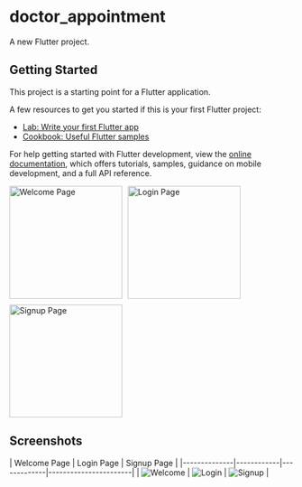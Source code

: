 # doctor_appointment

A new Flutter project.

## Getting Started

This project is a starting point for a Flutter application.

A few resources to get you started if this is your first Flutter project:

- [Lab: Write your first Flutter app](https://docs.flutter.dev/get-started/codelab)
- [Cookbook: Useful Flutter samples](https://docs.flutter.dev/cookbook)

For help getting started with Flutter development, view the
[online documentation](https://docs.flutter.dev/), which offers tutorials,
samples, guidance on mobile development, and a full API reference.

<div style="display: flex; flex-wrap: wrap; gap: 10px;">
  <img src="assets/screenshots/welcome.png" width="200" alt="Welcome Page">
  <img src="assets/screenshots/login.png" width="200" alt="Login Page">
  <img src="assets/screenshots/register.png" width="200" alt="Signup Page">
</div>

## Screenshots

| Welcome Page | Login Page | Signup Page |
|--------------|------------|-------------|-----------------------|
| ![Welcome](assets/screenshots/welcome.png) | ![Login](assets/screenshots/login.png) | ![Signup](assets/screenshots/register.png) |

